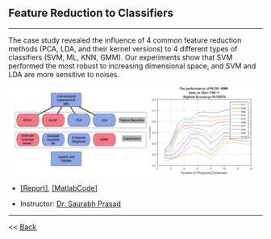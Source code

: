 ## Feature Reduction to Classifiers
--------------

The case study revealed the influence of 4 common feature reduction methods (PCA, LDA, and their kernel versions) to 4 different types of classifiers (SVM, ML, KNN, GMM). Our experiments show that SVM performed the most robust to increasing dimensional space, and SVM and LDA are more sensitive to noises.

<p align="center"><img src="../figures/fselection.png"  width="600" class="inline"/></p>

- [[Report]](https://www.researchgate.net/publication/308927930_Comparison_of_Feature_Reduction_Approaches_and_Classification_Approaches_for_Pattern_Recognition), [[MatlabCode]]("https://github.com/Xiaoyang-Rebecca/PatternRecognition_Matlab")

- Instructor: [Dr. Saurabh Prasad](https://hyperspectral.ee.uh.edu/)


---
<< [Back](../)